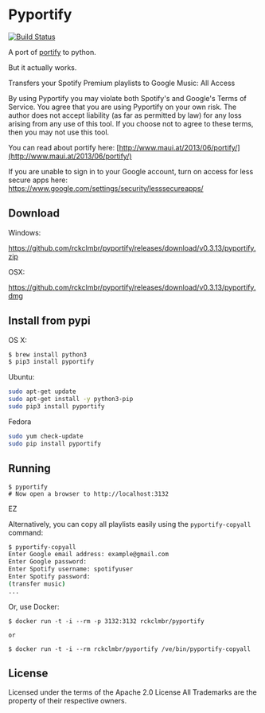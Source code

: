 Pyportify
=========

[![Build Status](https://travis-ci.org/rckclmbr/pyportify.svg?branch=master)](https://travis-ci.org/rckclmbr/pyportify)

A port of [portify](https://github.com/mauimauer/portify) to python.

But it actually works.

Transfers your Spotify Premium playlists to Google Music: All Access

By using Pyportify you may violate both Spotify's and Google's Terms of Service. You agree that
you are using Pyportify on your own risk. The author does not accept liability (as far as permitted by law) for any loss arising from any use of this tool.
If you choose not to agree to these terms, then you may not use this tool.

You can read about portify here: [http://www.maui.at/2013/06/portify/](http://www.maui.at/2013/06/portify/)

If you are unable to sign in to your Google account, turn on access for less secure apps here: https://www.google.com/settings/security/lesssecureapps/

Download
--------

Windows:

https://github.com/rckclmbr/pyportify/releases/download/v0.3.13/pyportify.zip

OSX:

https://github.com/rckclmbr/pyportify/releases/download/v0.3.13/pyportify.dmg

Install from pypi
-----------------

OS X:

```bash
$ brew install python3
$ pip3 install pyportify
```

Ubuntu:

```bash
sudo apt-get update
sudo apt-get install -y python3-pip
sudo pip3 install pyportify
```

Fedora 

```bash
sudo yum check-update
sudo pip install pyportify
```

Running
-------

```
$ pyportify
# Now open a browser to http://localhost:3132
```

EZ

Alternatively, you can copy all playlists easily using the ```pyportify-copyall``` command:

```bash
$ pyportify-copyall
Enter Google email address: example@gmail.com
Enter Google password:
Enter Spotify username: spotifyuser
Enter Spotify password:
(transfer music)
...
```

Or, use Docker:

```
$ docker run -t -i --rm -p 3132:3132 rckclmbr/pyportify

or

$ docker run -t -i --rm rckclmbr/pyportify /ve/bin/pyportify-copyall
```

License
-------

Licensed under the terms of the Apache 2.0 License
All Trademarks are the property of their respective owners.
